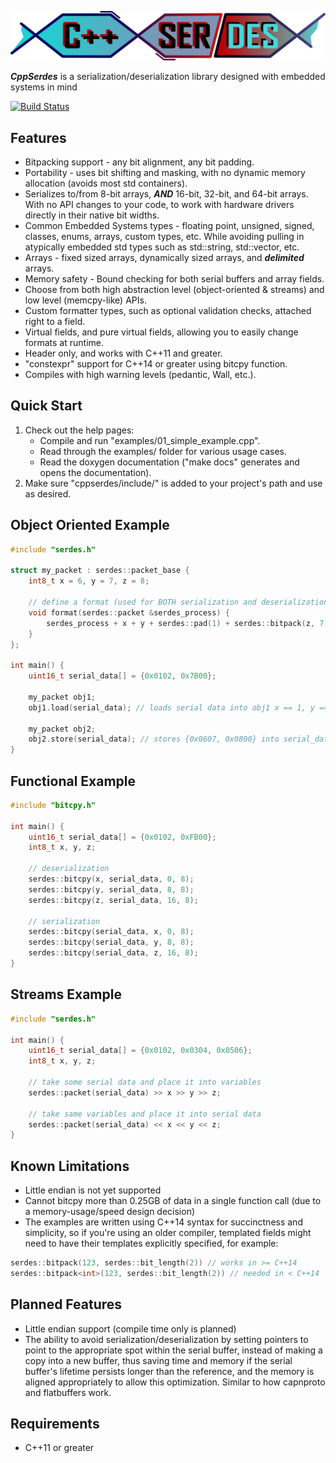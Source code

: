 ![cppserdes_icon](images/cppserdes_icon.png)

***CppSerdes*** is a serialization/deserialization library designed with embedded systems in mind

[![Build Status](TBD)](TBD)

## Features

* Bitpacking support - any bit alignment, any bit padding.
* Portability - uses bit shifting and masking, with no dynamic memory allocation (avoids most std containers).
* Serializes to/from 8-bit arrays, ***AND*** 16-bit, 32-bit, and 64-bit arrays. With no API changes to your code, to work with hardware drivers directly in their native bit widths.
* Common Embedded Systems types - floating point, unsigned, signed, classes, enums, arrays, custom types, etc. While avoiding pulling in atypically embedded std types such as std::string, std::vector, etc.
* Arrays - fixed sized arrays, dynamically sized arrays, and ***delimited*** arrays.
* Memory safety - Bound checking for both serial buffers and array fields.
* Choose from both high abstraction level (object-oriented & streams) and low level (memcpy-like) APIs.
* Custom formatter types, such as optional validation checks, attached right to a field.
* Virtual fields, and pure virtual fields, allowing you to easily change formats at runtime.
* Header only, and works with C++11 and greater.
* "constexpr" support for C++14 or greater using bitcpy function.
* Compiles with high warning levels (pedantic, Wall, etc.).

## Quick Start

1. Check out the help pages:
    * Compile and run "examples/01_simple_example.cpp".
    * Read through the examples/ folder for various usage cases.
    * Read the doxygen documentation ("make docs" generates and opens the documentation).
2. Make sure "cppserdes/include/" is added to your project's path and use as desired.

## Object Oriented Example

```cpp
#include "serdes.h"

struct my_packet : serdes::packet_base {
    int8_t x = 6, y = 7, z = 8;

    // define a format (used for BOTH serialization and deserialization)
    void format(serdes::packet &serdes_process) {
        serdes_process + x + y + serdes::pad(1) + serdes::bitpack(z, 7);
    }
};

int main() {
    uint16_t serial_data[] = {0x0102, 0x7B00};

    my_packet obj1;
    obj1.load(serial_data); // loads serial data into obj1 x == 1, y == 2, z == -5

    my_packet obj2;
    obj2.store(serial_data); // stores {0x0607, 0x0800} into serial_data from obj2
}
```

## Functional Example

```cpp
#include "bitcpy.h"

int main() {
    uint16_t serial_data[] = {0x0102, 0xFB00};
    int8_t x, y, z;

    // deserialization
    serdes::bitcpy(x, serial_data, 0, 8);
    serdes::bitcpy(y, serial_data, 8, 8);
    serdes::bitcpy(z, serial_data, 16, 8);

    // serialization
    serdes::bitcpy(serial_data, x, 0, 8);
    serdes::bitcpy(serial_data, y, 8, 8);
    serdes::bitcpy(serial_data, z, 16, 8);
}
```

## Streams Example

```cpp
#include "serdes.h"

int main() {
    uint16_t serial_data[] = {0x0102, 0x0304, 0x0506};
    int8_t x, y, z;

    // take some serial data and place it into variables
    serdes::packet(serial_data) >> x >> y >> z;

    // take same variables and place it into serial data
    serdes::packet(serial_data) << x << y << z;
}
```

## Known Limitations

* Little endian is not yet supported
* Cannot bitcpy more than 0.25GB of data in a single function call (due to a memory-usage/speed design decision)
* The examples are written using C++14 syntax for succinctness and simplicity, so if you're using an older compiler, templated fields might need to have their templates explicitly specified, for example:

```cpp
serdes::bitpack(123, serdes::bit_length(2)) // works in >= C++14
serdes::bitpack<int>(123, serdes::bit_length(2)) // needed in < C++14
```

## Planned Features

* Little endian support (compile time only is planned)
* The ability to avoid serialization/deserialization by setting pointers to point to the appropriate spot within the serial buffer, instead of making a copy into a new buffer, thus saving time and memory if the serial buffer's lifetime persists longer than the reference, and the memory is aligned appropriately to allow this optimization. Similar to how capnproto and flatbuffers work.

## Requirements

* C++11 or greater
